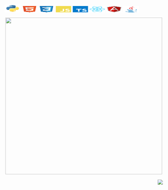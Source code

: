 <div style="display: inline_block"><br>
 <img align="" alt="Wallace-Python" height="25" width="50" src="https://raw.githubusercontent.com/devicons/devicon/master/icons/python/python-original.svg">
 <img align="" alt="Wallace-HTML" height="20" width="50" src="https://raw.githubusercontent.com/devicons/devicon/master/icons/html5/html5-original.svg">
 <img align="" alt="Wallace-CSS" height="20" width="50" src="https://raw.githubusercontent.com/devicons/devicon/master/icons/css3/css3-original.svg">
 <img align="" alt="Wallace-Js" height="20" width="50" src="https://raw.githubusercontent.com/devicons/devicon/master/icons/javascript/javascript-plain.svg">
 <img align="" alt="Wallace-Ts" height="20" width="50" src="https://raw.githubusercontent.com/devicons/devicon/master/icons/typescript/typescript-plain.svg">
 <img align="" alt="Wallace-React" height="20" width="50" src="https://raw.githubusercontent.com/devicons/devicon/master/icons/react/react-original.svg">
 <img align="" alt="icon-nodejs" height="20" width="50" src="https://raw.githubusercontent.com/devicons/devicon/master/icons/angularjs/angularjs-original.svg">
 <img align="" alt="icon-nodejs" height="20" width="50" src="https://raw.githubusercontent.com/devicons/devicon/master/icons/java/java-original.svg">
</div>

<p align="center">
  <img  width="500" height="500"src="https://user-images.githubusercontent.com/108297008/205271053-fe33f40d-55ef-4e53-b2d0-93e35edd459e.png">
</p>

<p align="right">
<a href="https://www.linkedin.com/in/wallace-tavares-356897a5/" target="_blank"><img src="https://img.shields.io/badge/-LinkedIn-%230077B5?style=for-the-badge&logo=linkedin&logoColor=white" target="_blank"></a> 
</p>





